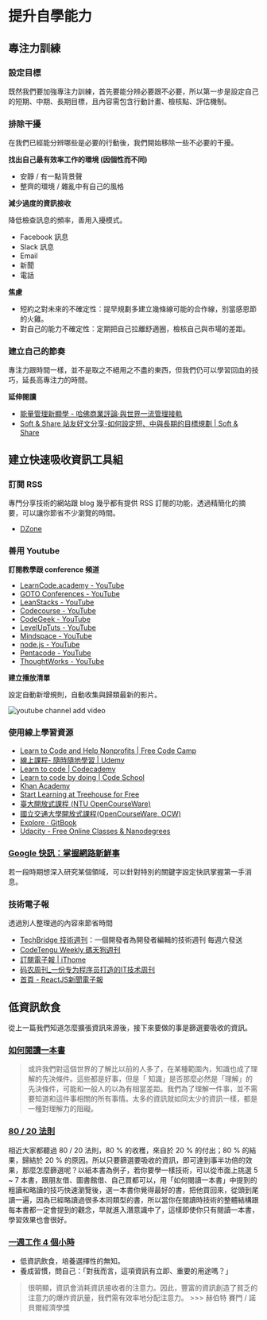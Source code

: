 # 提升自學能力

## 專注力訓練

### 設定目標

既然我們要加強專注力訓練，首先要能分辨必要跟不必要，所以第一步是設定自己的短期、中期、長期目標，且內容需包含行動計畫、檢核點、評估機制。

### 排除干擾

在我們已經能分辨哪些是必要的行動後，我們開始移除一些不必要的干擾。

**找出自己最有效率工作的環境 (因個性而不同)**

* 安靜 / 有一點背景聲
* 整齊的環境 / 雜亂中有自己的風格

**減少過度的資訊接收**

降低檢查訊息的頻率，善用入擾模式。

* Facebook 訊息
* Slack 訊息
* Email
* 新聞
* 電話

**焦慮**

* 短約之對未來的不確定性：提早規劃多建立幾條線可能的合作線，別當感恩節的火雞。
* 對自己的能力不確定性：定期把自己拉離舒適圈，檢核自己與市場的差距。

### 建立自己的節奏

專注力跟時間一樣，並不是取之不絕用之不盡的東西，但我們仍可以學習回血的技巧，延長高專注力的時間。

**延伸閱讀**

* [能量管理新顯學 - 哈佛商業評論‧與世界一流管理接軌](https://www.hbrtaiwan.com/article_content_AR0003274.html)
* [Soft & Share 站友好文分享-如何設定短、中與長期的目標規劃 | Soft & Share](https://softnshare.wordpress.com/2016/05/16/soft-share-%E7%AB%99%E5%8F%8B%E5%A5%BD%E6%96%87%E5%88%86%E4%BA%AB-%E5%A6%82%E4%BD%95%E8%A8%AD%E5%AE%9A%E7%9F%AD%E3%80%81%E4%B8%AD%E8%88%87%E9%95%B7%E6%9C%9F%E7%9A%84%E7%9B%AE%E6%A8%99%E8%A6%8F/)


## 建立快速吸收資訊工具組

### 訂閱 RSS

專門分享技術的網站跟 blog 幾乎都有提供 RSS 訂閱的功能，透過精簡化的摘要，可以讓你節省不少瀏覽的時間。

* [DZone](https://dzone.com/pages/feeds)

### 善用 Youtube

**訂閱教學跟 conference 頻道**

* [LearnCode.academy - YouTube](https://www.youtube.com/channel/UCVTlvUkGslCV_h-nSAId8Sw)
* [GOTO Conferences - YouTube](https://www.youtube.com/channel/UCs_tLP3AiwYKwdUHpltJPuA)
* [LeanStacks - YouTube](https://www.youtube.com/channel/UChCCDds_KM-w02yVn7cQI_Q)
* [Codecourse - YouTube](https://www.youtube.com/channel/UCpOIUW62tnJTtpWFABxWZ8g)
* [CodeGeek - YouTube](https://www.youtube.com/channel/UCJYhP1lceSUc1bg0LRBUvqA)
* [LevelUpTuts - YouTube](https://www.youtube.com/channel/UCyU5wkjgQYGRB0hIHMwm2Sg)
* [Mindspace - YouTube](https://www.youtube.com/channel/UCSJbGtTlrDami-tDGPUV9-w)
* [node.js - YouTube](https://www.youtube.com/channel/UCQPYJluYC_sn_Qz_XE-YbTQ)
* [Pentacode - YouTube](https://www.youtube.com/channel/UCJtWu3jKkIXiY3WUBb7qwpw)
* [ThoughtWorks - YouTube](https://www.youtube.com/channel/UCQvdU25Eqk3YS9-QnILhKKQ)

**建立播放清單**

設定自動新增規則，自動收集與歸類最新的影片。

![youtube channel add video](http://i.imgur.com/vjMsE5C.png)

### 使用線上學習資源

* [Learn to Code and Help Nonprofits | Free Code Camp](https://www.freecodecamp.com)
* [線上課程- 隨時隨地學習 | Udemy](https://www.udemy.com/courses/)
* [Learn to code | Codecademy](https://www.codecademy.com/)
* [Learn to code by doing | Code School](https://www.codeschool.com/)
* [Khan Academy](https://www.khanacademy.org/)
* [Start Learning at Treehouse for Free](https://teamtreehouse.com/)
* [臺大開放式課程 (NTU OpenCourseWare)](http://ocw.aca.ntu.edu.tw/ntu-ocw/)
* [國立交通大學開放式課程(OpenCourseWare, OCW)](http://ocw.nctu.edu.tw/)
* [Explore · GitBook](https://www.gitbook.com/explore)
* [Udacity - Free Online Classes & Nanodegrees](https://www.udacity.com/)

### [Google 快訊：掌握網路新鮮事](https://www.google.com/alerts?hl=zh-tw)

若一段時期想深入研究某個領域，可以針對特別的關鍵字設定快訊掌握第一手消息。

### 技術電子報

透過別人整理過的內容來節省時間

* [TechBridge 技術週刊](http://weekly.techbridge.cc/)：一個開發者為開發者編輯的技術週刊
每週六發送
* [CodeTengu Weekly 碼天狗週刊](http://weekly.codetengu.com/)
* [訂閱電子報 | iThome](http://www.ithome.com.tw/epaper)
* [码农周刊_一份专为程序员打造的IT技术周刊](http://weekly.manong.io/)
* [首頁 - ReactJS新聞電子報](https://reactjs-tw.top/)

## 低資訊飲食

從上一篇我們知道怎麼擴張資訊來源後，接下來要做的事是篩選要吸收的資訊。

### [如何閱讀一本書](http://www.books.com.tw/products/0010226097)

> 或許我們對這個世界的了解比以前的人多了，在某種範圍內，知識也成了理解的先決條件。這些都是好事，但是「 知識」是否那麼必然是「理解」的先決條件，可能和一般人的以為有相當差距。我們為了理解一件事，並不需要知道和這件事相關的所有事情。太多的資訊就如同太少的資訊一樣，都是一種對理解力的阻礙。

### [80 / 20 法則](http://www.books.com.tw/products/0010012083)

相近大家都聽過 80 / 20 法則，80 % 的收穫，來自於 20 % 的付出；80 % 的結果，歸結於 20 % 的原因。所以只要篩選要吸收的資訊，即可達到事半功倍的效果，那麼怎麼篩選呢？以紙本書為例子，若你要學一樣技術，可以從市面上挑選 5 ~ 7 本書，跟朋友借、圖書館借、自己買都可以，用「如何閱讀一本書」中提到的粗讀和略讀的技巧快速瀏覽後，選一本書你覺得最好的書，把他買回來，從頭到尾讀一遍，因為已經略讀過很多本同類型的書，所以當你在閱讀時技術的整體結構跟每本書都一定會提到的觀念，早就進入潛意識中了，這樣即使你只有閱讀一本書，學習效果也會很好。

### [一週工作 4 個小時](http://www.books.com.tw/products/0010621037)

* 低資訊飲食，培養選擇性的無知。
* 養成習慣，問自己：「對我而言，這項資訊有立即、重要的用途嗎？」

> 很明顯，資訊會消耗資訊接收者的注意力。因此，豐富的資訊創造了貧乏的注意力的爆炸資訊量，我們需有效率地分配注意力。 >>> 赫伯特 賽門 / 諾貝爾經濟學獎
